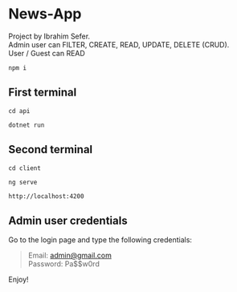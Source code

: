 # News-App

Project by Ibrahim Sefer. <br>
Admin user can FILTER, CREATE, READ, UPDATE, DELETE (CRUD). <br>
User / Guest can READ <br>

``npm i`` <br>

## First terminal

``cd api`` <br>

``dotnet run``

## Second terminal

``cd client`` <br>

``ng serve``

``http://localhost:4200``

## Admin user credentials

Go to the login page and type the following credentials:

> Email: admin@gmail.com <br>
> Password: Pa$$w0rd

Enjoy!
